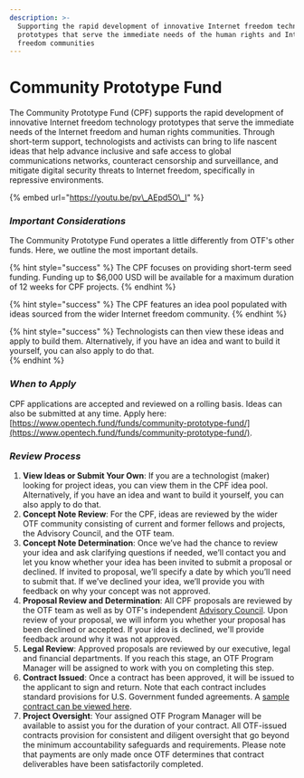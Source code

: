 ```yaml
---
description: >-
  Supporting the rapid development of innovative Internet freedom technology
  prototypes that serve the immediate needs of the human rights and Internet
  freedom communities
---
```


# Community Prototype Fund

The Community Prototype Fund \(CPF\) supports the rapid development of innovative Internet freedom technology prototypes that serve the immediate needs of the Internet freedom and human rights communities. Through short-term support, technologists and activists can bring to life nascent ideas that help advance inclusive and safe access to global communications networks, counteract censorship and surveillance, and mitigate digital security threats to Internet freedom, specifically in repressive environments. 

{% embed url="https://youtu.be/pv\_AEpd5O\_I" %}

### _Important Considerations_

The Community Prototype Fund operates a little differently from OTF's other funds. Here, we outline the most important details.

{% hint style="success" %}
The CPF focuses on providing short-term seed funding. Funding up to $6,000 USD will be available for a maximum duration of 12 weeks for CPF projects.
{% endhint %}

{% hint style="success" %}
The CPF features an idea pool populated with ideas sourced from the wider Internet freedom community.
{% endhint %}

{% hint style="success" %}
Technologists can then view these ideas and apply to build them. Alternatively, if you have an idea and want to build it yourself, you can also apply to do that.  
{% endhint %}

### _When to Apply_

CPF applications are accepted and reviewed on a rolling basis. Ideas can also be submitted at any time. Apply here: [https://www.opentech.fund/funds/community-prototype-fund/](https://www.opentech.fund/funds/community-prototype-fund/).  

### _Review Process_

1. **View Ideas or Submit Your Own**: If you are a technologist \(maker\) looking for project ideas, you can view them in the CPF idea pool. Alternatively, if you have an idea and want to build it yourself, you can also apply to do that.    
2. **Concept Note Review**: For the CPF, ideas are reviewed by the wider OTF community consisting of current and former fellows and projects, the Advisory Council, and the OTF team.  
3. **Concept Note Determination**: Once we’ve had the chance to review your idea and ask clarifying questions if needed, we’ll contact you and let you know whether your idea has been invited to submit a proposal or declined. If invited to proposal, we’ll specify a date by which you’ll need to submit that. If we’ve declined your idea, we’ll provide you with feedback on why your concept was not approved.  
4. **Proposal Review and Determination**: All CPF proposals are reviewed by the OTF team as well as by OTF's independent [Advisory Council](https://www.opentech.fund/about/people/?person_type=5). Upon review of your proposal, we will inform you whether your proposal has been declined or accepted. If your idea is declined, we'll provide feedback around why it was not approved.  
5. **Legal Review**: Approved proposals are reviewed by our executive, legal and financial departments. If you reach this stage, an OTF Program Manager will be assigned to work with you on completing this step. 
6. **Contract Issued**: Once a contract has been approved, it will be issued to the applicant to sign and return. Note that each contract includes standard provisions for U.S. Government funded agreements. A [sample contract can be viewed here](https://guide.opentech.fund/general-funding-guidelines#contract-templates-and-usg-provisions). 
7. **Project Oversight**: Your assigned OTF Program Manager will be available to assist you for the duration of your contract. All OTF-issued contracts provision for consistent and diligent oversight that go beyond the minimum accountability safeguards and requirements. Please note that payments are only made once OTF determines that contract deliverables have been satisfactorily completed.

